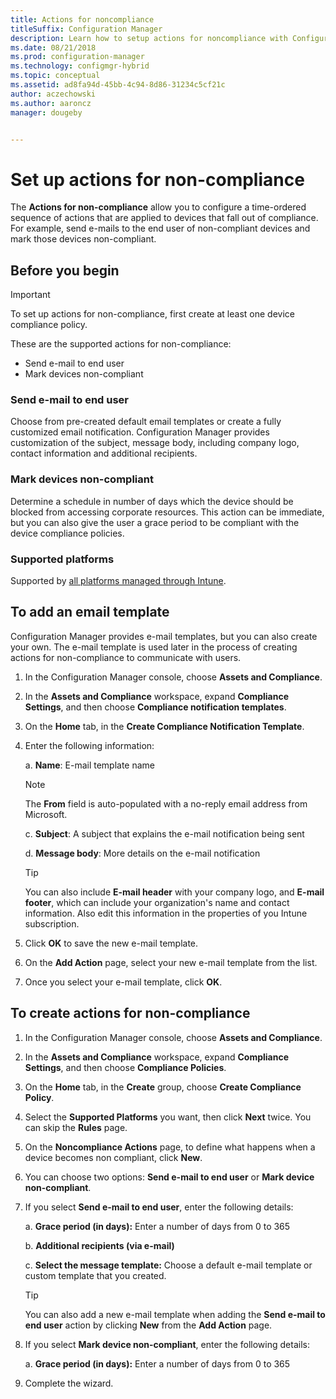 ```yaml
---
title: Actions for noncompliance
titleSuffix: Configuration Manager
description: Learn how to setup actions for noncompliance with Configuration Manager
ms.date: 08/21/2018
ms.prod: configuration-manager
ms.technology: configmgr-hybrid
ms.topic: conceptual
ms.assetid: ad8fa94d-45bb-4c94-8d86-31234c5cf21c
author: aczechowski
ms.author: aaroncz
manager: dougeby


---
```


# Set up actions for non-compliance

The **Actions for non-compliance** allow you to configure a time-ordered sequence of actions that are applied to devices that fall out of compliance. For example, send e-mails to the end user of non-compliant devices and mark those devices non-compliant.



## Before you begin

> [!IMPORTANT]  
> To set up actions for non-compliance, first create at least one device compliance policy.  

These are the supported actions for non-compliance:

- Send e-mail to end user
- Mark devices non-compliant

### Send e-mail to end user

Choose from pre-created default email templates or create a fully customized email notification. Configuration Manager provides customization of the subject, message body, including company logo, contact information and additional recipients.

### Mark devices non-compliant

Determine a schedule in number of days which the device should be blocked from accessing corporate resources. This action can be immediate, but you can also give the user a grace period to be compliant with the device compliance policies.

### Supported platforms

Supported by [all platforms managed through Intune](https://docs.microsoft.com/intune/supported-devices-browsers).



## To add an email template

Configuration Manager provides e-mail templates, but you can also create your own. The e-mail template is used later in the process of creating actions for non-compliance to communicate with users.

1. In the Configuration Manager console, choose **Assets and Compliance**.  

2. In the **Assets and Compliance** workspace, expand **Compliance Settings**, and then choose **Compliance notification templates**.  

3. On the **Home** tab, in the **Create Compliance Notification Template**.  

4. Enter the following information:  

    a. **Name**: E-mail template name  

    > [!Note]  
    > The **From** field is auto-populated with a no-reply email address from Microsoft.<!--SCCMDocs issue 652-->  

    c. **Subject**: A subject that explains the e-mail notification being sent  

    d. **Message body**: More details on the e-mail notification  

    > [!TIP]  
    > You can also include **E-mail header** with your company logo, and **E-mail footer**, which can include your organization's name and contact information. Also edit this information in the properties of you Intune subscription.  

5. Click **OK** to save the new e-mail template.  

6. On the **Add Action** page, select your new e-mail template from the list.  

7. Once you select your e-mail template, click **OK**.  



## To create actions for non-compliance

1. In the Configuration Manager console, choose **Assets and Compliance**.  

2. In the **Assets and Compliance** workspace, expand **Compliance Settings**, and then choose **Compliance Policies**.  

3. On the **Home** tab, in the **Create** group, choose **Create Compliance Policy**.  

4. Select the **Supported Platforms** you want, then click **Next** twice. You can skip the **Rules** page.  

5. On the **Noncompliance Actions** page, to define what happens when a device becomes non compliant, click **New**.  

6. You can choose two options: **Send e-mail to end user** or **Mark device non-compliant**.  

7. If you select **Send e-mail to end user**, enter the following details:  

    a. **Grace period (in days):** Enter a number of days from 0 to 365  

    b. **Additional recipients (via e-mail)**  

    c. **Select the message template:** Choose a default e-mail template or custom template that you created.  

    > [!TIP]   
    > You can also add a new e-mail template when adding the **Send e-mail to end user** action by clicking **New** from the **Add Action** page.  

8. If you select **Mark device non-compliant**, enter the following details:  

    a. **Grace period (in days):** Enter a number of days from 0 to 365  

9. Complete the wizard.  

